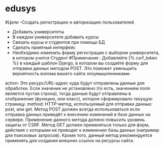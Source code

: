 # edusys

#Цели
-Создать регистрацию и авторизацию пользователей
- Добавить университеты 
- В каждом университете добавить курсы
- Связать курсы и студентов при помощи БД
- Сделать приятный интерфейс
- Необходимо изменить форму регистрации с выбором университета, в котором учится Студент
#Примечания
: Добавляйте {% csrf_token %} в каждый шаблон Django, в котором вы создаёте форму для отправки данных методом POST. Это поможет уменьшить вероятность взлома вашего сайта злоумышленниками.

action: Это ресурс/URL-адрес куда будут отправлены данные для обработки. Если значение не установлено (то есть, значением поля является пустая строка), тогда данные будут отправлены в отображение (функцию, или класс), которое сформировало текущую страницу.
method: HTTP-метод, используемый для отправки данных: post, или get.
Метод POST должен всегда использоваться если отправка данных приведёт к внесению изменений в базе данных на сервере. Применение данного метода должно повысить уровень защиты от CSRF.
Метод GET должен применяться только для форм, действия с которыми не приводят к изменению базы данных (например для поисковых запросов). Кроме того, данный метод рекомендуется применять для создания внешних ссылок на ресурсы сайта.
